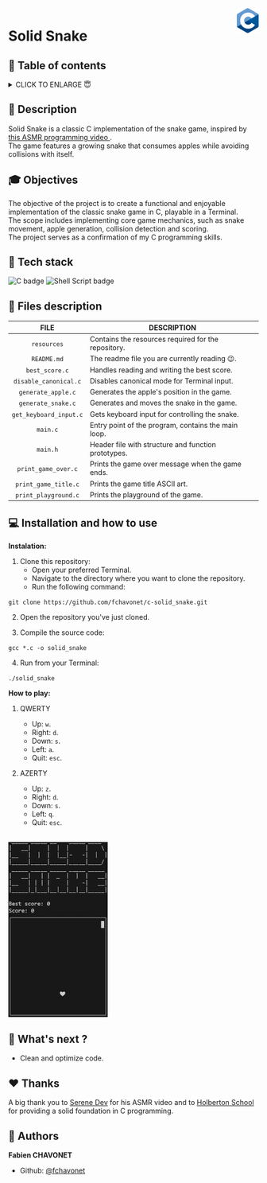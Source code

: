 <img  height="50px" align="right" src="https://raw.githubusercontent.com/fchavonet/fchavonet/main/resources/images/logo-c.png" alt="C logo">

# Solid Snake

## 🔖 Table of contents

<details>
        <summary>
		CLICK TO ENLARGE 😇
        </summary>
	    📄 <a href="#description">Description</a>
        <br>
        🎓 <a href="#objectives">Objectives</a>
        <br>
        🔨 <a href="#tech-stack">Tech stack</a>
        <br>
        📂 <a href="#files-description">Files description</a>
        <br>
        💻 <a href="#installation_and_how_to_use">Installation and how to use</a>
        <br>
        ♥️ <a href="#thanks">Thanks</a>
        <br>
        👷 <a href="#authors">Authors</a>
</details>

## 📝 <span id="description">Description</span>

Solid Snake is a classic C implementation of the snake game, inspired by [this ASMR programming video ](https://www.youtube.com/watch?v=cUJE10XEjrU).
<br>
The game features a growing snake that consumes apples while avoiding collisions with itself.

## 🎓 <span id="objectives">Objectives</span>

The objective of the project is to create a functional and enjoyable implementation of the classic snake game in C, playable in a Terminal.
<br>
The scope includes implementing core game mechanics, such as snake movement, apple generation, collision detection and scoring.
<br>
The project serves as a confirmation of my C programming skills.

## 🔨 <span id="tech-stack">Tech stack</span>

<p align="left">
    <img src="https://img.shields.io/badge/C-a8b9cc?logo=&logoColor=black&style=for-the-badge" alt="C badge">
    <img src="https://img.shields.io/badge/SHELL SCRIPT-000000?logo=gnu-bash&logoColor=white&style=for-the-badge" alt="Shell Script badge">
</p>

## 📂 <span id="files-description">Files description</span>

| **FILE**               | **DESCRIPTION**                                     |
| :--------------------: | --------------------------------------------------- |
| `resources`            | Contains the resources required for the repository. |
| `README.md`            | The readme file you are currently reading 😉.       |
| `best_score.c`         | Handles reading and writing the best score.         |
| `disable_canonical.c`  | Disables canonical mode for Terminal input.         |
| `generate_apple.c`     | Generates the apple's position in the game.         |
| `generate_snake.c`     | Generates and moves the snake in the game.          |
| `get_keyboard_input.c` | Gets keyboard input for controlling the snake.      |
| `main.c`               | Entry point of the program, contains the main loop. |
| `main.h`               | Header file with structure and function prototypes. |
| `print_game_over.c`    | Prints the game over message when the game ends.    |
| `print_game_title.c`   | Prints the game title ASCII art.                    |
| `print_playground.c`   | Prints the playground of the game.                  |

## 💻 <span id="installation_and_how_to_use">Installation and how to use</span>

**Instalation:**

1. Clone this repository:
    - Open your preferred Terminal.
    - Navigate to the directory where you want to clone the repository.
    - Run the following command:

```
git clone https://github.com/fchavonet/c-solid_snake.git
```

2. Open the repository you've just cloned.

3. Compile the source code:

```
gcc *.c -o solid_snake
```

4. Run from your Terminal:

```
./solid_snake
```

**How to play:**

1. QWERTY
    - Up: `w`.
    - Right: `d`.
    - Down: `s`.
    - Left: `a`.
    - Quit: `esc`.

2. AZERTY
    - Up: `z`.
    - Right: `d`.
    - Down: `s`.
    - Left: `q`.
    - Quit: `esc`.

<br>
<img width="200px" src="./resources/images/solid_snake.gif">

## 🔧 <span id="whats-next">What's next ?</span>

- Clean and optimize code.

## ♥️ <span id="thanks">Thanks</span>

A big thank you to [Serene Dev](https://github.com/serene-dev) for his ASMR video and to [Holberton School](https://www.holbertonschool.com/) for providing a solid foundation in C programming.

## 👷 <span id="authors">Authors</span>

**Fabien CHAVONET**
- Github: [@fchavonet](https://github.com/fchavonet)

